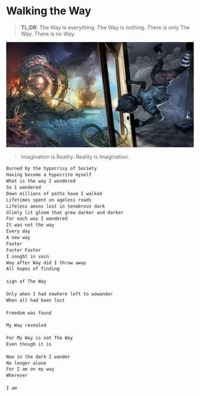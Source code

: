 # Walking the Way

> **TL;DR**: The Way is everything. The Way is nothing. There is only The Way. There is no Way.

![walking_the_way](/docs/short_stories/images/walking_the_way.jpg)
> Imagination is Reality. Reality is Imagination.

```md
Burned by the hypocrisy of Society
Having become a hypocrite myself
What is the way I wondered
So I wandered
Down millions of paths have I walked
Lifetimes spent on ageless roads
Lifeless aeons lost in tenebrous dark
Glimly lit gloom that grew darker and darker
For each way I wandered
It was not the way
Every day
A new way
Faster
Faster Faster
I sought in vain
Way after Way did I throw away
All hopes of finding

sign of The Way

Only when I had nowhere left to wowander
When all had been lost

Freedom was found

My Way revealed

For My Way is not The Way
Even though it is

Now in the dark I wander
No longer alone
For I am on my way
Wherever

I am
```
